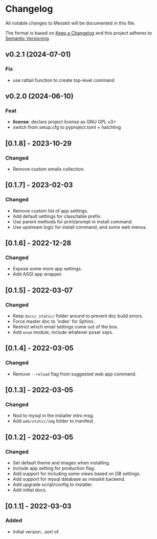 
# Changelog
All notable changes to Messkit will be documented in this file.

The format is based on [Keep a Changelog](http://keepachangelog.com/en/1.0.0/)
and this project adheres to [Semantic Versioning](http://semver.org/spec/v2.0.0.html).

## v0.2.1 (2024-07-01)

### Fix

- use rattail function to create top-level command

## v0.2.0 (2024-06-10)

### Feat

- **license**: declare project license as GNU GPL v3+
- switch from setup.cfg to pyproject.toml + hatchling

## [0.1.8] - 2023-10-29
### Changed
- Remove custom emails collection.

## [0.1.7] - 2023-02-03
### Changed
- Remove custom list of app settings.
- Add default settings for class/table prefix.
- Use parent methods for print/prompt in install command.
- Use upstream logic for install command, and some web menus.

## [0.1.6] - 2022-12-28
### Changed
- Expose some more app settings.
- Add ASGI app wrapper.

## [0.1.5] - 2022-03-07
### Changed
- Keep `docs/_static/` folder around to prevent doc build errors.
- Force master doc to 'index' for Sphinx.
- Restrict which email settings come out of the box.
- Add `enum` module, include whatever poser says.

## [0.1.4] - 2022-03-05
### Changed
- Remove `--reload` flag from suggested web app command.

## [0.1.3] - 2022-03-05
### Changed
- Nod to mysql in the installer intro msg.
- Add `web/static/img` folder to manifest.

## [0.1.2] - 2022-03-05
### Changed
- Set default theme and images when installing.
- Include app setting for production flag.
- Add support for including some views based on DB settings.
- Add support for mysql database as messkit backend.
- Add upgrade script/config to installer.
- Add initial docs.

## [0.1.1] - 2022-03-03
### Added
- Initial version...sort of.
